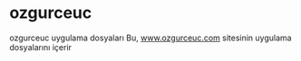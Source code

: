 ozgurceuc
=========

ozgurceuc uygulama dosyaları
Bu, www.ozgurceuc.com sitesinin uygulama dosyalarını içerir
